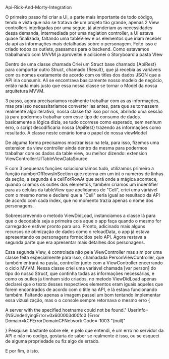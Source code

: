 Api-Rick-And-Morty-Integration


O primeiro passo foi criar a UI, a parte mais importante de todo código, tendo e vista que não se tratava de um projeto tão grande, apenas 2 View controllers interligadas por uma segue, já atenderiam as necessidades dessa demanda, intermediada por uma nagiation controller, a Ui estava quase finalizada, faltando uma tableView e os elementos que iriam receber da api as informações mais detalhadas sobre o personagem. Feito isso e criado todos os outlets, passamos para o backend.  Como estavamos trabalhando com MVVM ja aproveitei e adicionei o Storyboard a pasta VIew

Dentro de uma classe chamada <Person> Criei um Struct base  chamado {ApiRest}  para comportar outro Struct, chamado {Result}, que já recebia as variáveis com os nomes exatamente de acordo  com os titles dos dados JSON que a API iria consumir. Ali se encontrava basicamente nosso modelo de negócio, então nada mais justo que essa nossa classe se tornar o Model da nossa arquitetura MVVM.

  3 passo, agora precisariamos realmente trabalhar com as as informações, mas pra isso necessitariamos converter las antes, para que se tornassem realmente algo iterativo, nossa classe <Parser> faz isso por nos, abrindo uma sessão já para podermos trabalhar com esse tipo de consumo de dados. basicamente a lógica dizia, se tudo ocorrese como esperado, sem nenhum erro, o script decodificaria nossa {ApiRest} trazendo as informações como resultado.
  A classe <Parser> neste cenário toma o papel de nossa viewModel
  
  De alguma forma precisamos mostrar isso na tela, para isso, fizemos uma extension da view controller ainda dentro da mesma para podermos trabalhar com os dados da table view, ou melhor dizendo:
            extension ViewController:UITableViewDataSource 

E com 3 pequenas funções solucionariamos tudo, utilizamos primeiro a função numberOfRowsInSection que retorna em um int o numeros de linhas da seção,
a segunda é a cellForRowAt que será onde a mágica acontece, quando criamos os outles dos elementos, também criamos um indentifier para as celulas da tableView que apelidamos de "Cell", criei uma váriável com o mesmo nome e declarei que a "Cell" seria igual ao resultado da API de acordo com cada index, que no momento trazia apenas o nome dos personagens.

Sobreescrevendo o  metodo ViewDidLoad, instanciamos a classe <Parser> lá para que o decodable seja a primeira cois aque o app faça quando o mesmo for carregado e estiver pronto para uso. Pronto, adicinado mais alguns recursos de otimização de dados como o reloadData, o app já estava apresentando os personagens fornecidos pelo API. Agora restava a segunda parte que era apresentar mais detalhes dos personagens.

Essa segunda View, é controlada não pela ViewController mas sim por uma classe feita especialmente para isso, chamadada PersonViewController, que também entrará na pasta, controller junto com a ViewController encerrando o ciclo MVVM. Nessa classe criei uma variável chamada [var person] do tipo do nosso Struct, que continha todas as informações necessárias, e como os outles ja tinnham sido criados, no metodo ViewDidLoad apenas declarei que o texto desses respectivos elementos eram iguais aqueles que forem encontrados de acordo com o title na API, e lá estava funcionando também.  Faltando apenas a imagem passei um bom tentando implementar essa vizualização, mas o o console sempre retornava o mesmo erro 
{

A server with the specified hostname could not be found." UserInfo={NSUnderlyingError=0x600003d00fc0 {Error Domain=kCFErrorDomainCFNetwork Code=-1003 "(null)"

} Pesquisei bastante sobre ele, e pelo que entendi, é um erro  no servidor da API e não no codigo, gostaria de saber se realmente é isso, ou se esqueci de alguma propriedade ou fiz algo de errado.

E por fim, é isto. 



